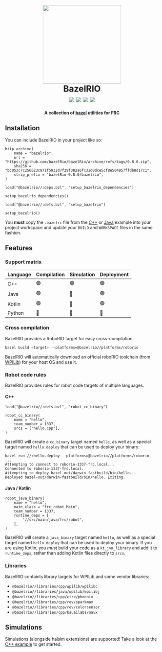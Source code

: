 <h1 align="center">
    <img src="https://avatars.githubusercontent.com/u/84363228?s=200&v=4" width="256">
    <br />
    BazelRIO
    <br />
    <img src="https://img.shields.io/badge/semver-0.8.0-blue">
    <img src="https://img.shields.io/badge/license-MIT-blue.svg">
    <img src="https://img.shields.io/badge/PRs-welcome-brightgreen.svg">
    <img src="https://github.com/bazelRio/bazelRio/actions/workflows/build-example.yaml/badge.svg">
</h1>

<p align="center">
  <b>
    A collection of <a href="https://bazel.build">bazel</a> utilities for FRC
  </b>
</p>

## Installation
You can include BazelRIO in your project like so:

```bazel
http_archive(
    name = "bazelrio",
    url = "https://github.com/bazelRio/bazelRio/archive/refs/tags/0.8.0.zip",
    sha256 = "bc053c7c256623c971f5932d7f29f382a6fc31d0dce5cf8e504957ffdb8d17c1",
    strip_prefix = "bazelRio-0.8.0/bazelrio",
)

load("@bazelrio//:deps.bzl", "setup_bazelrio_dependencies")

setup_bazelrio_dependencies()

load("@bazelrio//:defs.bzl", "setup_bazelrio")

setup_bazelrio()
```

You **must** copy the `.bazelrc` file from the [C++](./examples/cpp_example) or [Java](./examples/java_example) example into your project workspace and update your `BUILD` and `WORKSPACE` files in the same fashion.

## Features
### Support matrix
| Language | Compilation | Simulation | Deployment |
| --- | --- | --- | --- |
| C++ | 🟢 | 🟢 | 🟢 |
| Java | 🟢 | 🔴 | 🟢 |
| Kotlin | 🟢 | 🔴 | 🟢 |
| Python | 🔴 | 🔴 | 🔴 |

### Cross compilation
BazelRIO provides a RoboRIO target for easy cross-compilation.

```sh
bazel build <target> --platforms=@bazelrio//platforms/roborio
```

BazelRIO will automatically download an official roboRIO toolchain (from [WPILib](https://github.com/wpilibsuite/roborio-toolchain)) for your host OS and use it.

### Robot code rules
BazelRIO provides rules for robot code targets of multiple languages.

#### C++

```bazel
load("@bazelrio//:defs.bzl", "robot_cc_binary")

robot_cc_binary(
    name = "hello",
    team_number = 1337,
    srcs = ["hello.cpp"],
)
```

BazelRIO will create a `cc_binary` target named `hello`, as well as a special target named `hello.deploy` that can be used to deploy your binary:

```
bazel run //:hello.deploy --platforms=@bazelrio//platforms/roborio
...
Attempting to connect to roborio-1337-frc.local...
Connected to roborio-1337-frc.local.
Attempting to deploy bazel-out/darwin-fastbuild/bin/hello...
Deployed bazel-out/darwin-fastbuild/bin/hello. Exiting.
```

#### Java / Kotlin

```bazel
robot_java_binary(
    name = "hello",
    main_class = "frc.robot.Main",
    team_number = 1337,
    runtime_deps = [
        "//src/main/java/frc/robot",
    ],
)
```

BazelRIO will create a `java_binary` target named `hello`, as well as a special target named `hello.deploy` that can be used to deploy your binary. If you are using Kotlin, you *must* build your code as a `kt_jvm_library` and add it to `runtime_deps`, rather than adding Kotlin files directly to `srcs`.

### Libraries
BazelRIO containts library targets for WPILib and some vendor libraries:

- `@bazelrio//libraries/cpp/wpilib/wpilibc`
- `@bazelrio//libraries/java/wpilib/wpilibj`
- `@bazelrio//libraries/cpp/ctre/phoenix`
- `@bazelrio//libraries/cpp/rev/sparkmax`
- `@bazelrio//libraries/cpp/rev/colorsensor`
- `@bazelrio//libraries/cpp/kauailabs/navx`

## Simulations

Simulations (alongside halsim extensions) are supported! Take a look at the [C++ example](./examples/cpp_example) to get started.
